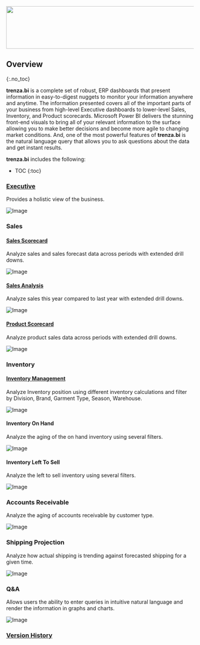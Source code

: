 <!-- markdownlint-disable MD022 -->
<!-- markdownlint-disable MD033 -->
<!-- markdownlint-disable MD041 -->

<img src="assets/img/trenza-signature-icon-blue-1024px.png" width="512" height="114" />

## Overview
{:.no_toc}

**trenza.bi** is a complete set of robust, ERP dashboards that present information in easy-to-digest nuggets to monitor your information anywhere and anytime. The information presented covers all of the important parts of your business from high-level Executive dashboards to lower-level Sales, Inventory, and Product scorecards. Microsoft Power BI delivers the stunning front-end visuals to bring all of your relevant information to the surface allowing you to make better decisions and become more agile to changing market conditions. And, one of the most powerful features of **trenza.bi** is the natural language query that allows you to ask questions about the data and get instant results.

**trenza.bi** includes the following:  

* TOC
{:toc}

### [Executive](pages/executive.md)

Provides a holistic view of the business.

![Image](assets/img/executive-1510x796px.gif)

### Sales

#### [Sales Scorecard](pages/sales-scorecard.md)

Analyze sales and sales forecast data across periods with extended drill downs.

![Image](assets/img/sales-sales-scorecard.png)

#### [Sales Analysis](pages/sales-analysis.md)

Analyze sales this year compared to last year with extended drill downs.

![Image](assets/img/sales-sales-analysis.png)

#### [Product Scorecard](pages/sales-product.md)

Analyze product sales data across periods with extended drill downs.

![Image](assets/img/sales-product-scorecard.png)

### Inventory

#### [Inventory Management](pages/inventory-management.md)

Analyze Inventory position using different inventory calculations and filter by Division, Brand, Garment Type, Season, Warehouse.

![Image](assets/img/inventory-inventory-management.png)

#### Inventory On Hand

Analyze the aging of the on hand inventory using several filters.

![Image](assets/img/inventory-inventory-on-hand.png)

#### Inventory Left To Sell

Analyze the left to sell inventory using several filters.

![Image](assets/img/inventory-inventory-left-to-sell.png)

### Accounts Receivable

Analyze the aging of accounts receivable by customer type.

![Image](assets/img/accounts-receivable.png)

### Shipping Projection

Analyze how actual shipping is trending against forecasted shipping for a given time.

![Image](assets/img/shipping-projection.png)

### Q&A

Allows users the ability to enter queries in intuitive natural language and render the information in graphs and charts.

![Image](assets/img/qna-2-1588x882px.gif)

### [Version History](pages/version-history.md)
